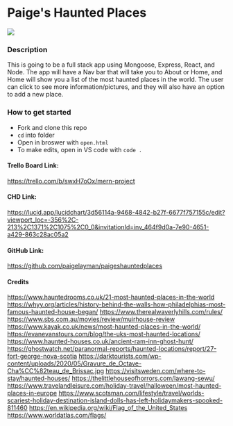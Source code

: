 # Paige's Haunted Places

<img src="https://www.hauntedrooms.co.uk/wp-content/uploads/2021/12/Haunted-Island-of-the-Dolls-500x333.jpeg"/>

### Description

This is going to be a full stack app using Mongoose, Express, React, and Node. The app will have a Nav bar that will take you to About or Home, and Home will show you a list of the most haunted places in the world. The user can click to see more information/pictures, and they will also have an option to add a new place.

### How to get started

- Fork and clone this repo
- `cd` into folder
- Open in broswer with `open.html`
- To make edits, open in VS code with `code .`

#### Trello Board Link:

https://trello.com/b/swxH7oOx/mern-project

#### CHD Link:

https://lucid.app/lucidchart/3d56114a-9468-4842-b27f-6677f757155c/edit?viewport_loc=-356%2C-213%2C1371%2C1075%2C0_0&invitationId=inv_464f9d0a-7e90-4651-a429-863c28ac05a2

#### GitHub Link:

https://github.com/paigelayman/paigeshauntedplaces

#### Credits

https://www.hauntedrooms.co.uk/21-most-haunted-places-in-the-world
https://whyy.org/articles/history-behind-the-walls-how-philadelphias-most-famous-haunted-house-began/
https://www.therealwaverlyhills.com/rules/
https://www.sbs.com.au/movies/review/muirhouse-review
https://www.kayak.co.uk/news/most-haunted-places-in-the-world/
https://evanevanstours.com/blog/the-uks-most-haunted-locations/
https://www.haunted-houses.co.uk/ancient-ram-inn-ghost-hunt/
https://ghostwatch.net/paranormal-reports/haunted-locations/report/27-fort-george-nova-scotia
https://darktourists.com/wp-content/uploads/2020/05/Gravure_de_Octave-Cha%CC%82teau_de_Brissac.jpg
https://visitsweden.com/where-to-stay/haunted-houses/
https://thelittlehouseofhorrors.com/lawang-sewu/
https://www.travelandleisure.com/holiday-travel/halloween/most-haunted-places-in-europe
https://www.scotsman.com/lifestyle/travel/worlds-scariest-holiday-destination-island-dolls-has-left-holidaymakers-spooked-811460
https://en.wikipedia.org/wiki/Flag_of_the_United_States
https://www.worldatlas.com/flags/
